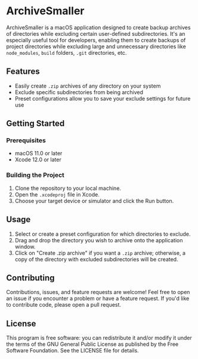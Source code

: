 # ArchiveSmaller

ArchiveSmaller is a macOS application designed to create backup archives of directories while excluding certain user-defined subdirectories. It's an especially useful tool for developers, enabling them to create backups of project directories while excluding large and unnecessary directories like `node_modules`, `build` folders, `.git` directories, etc.

## Features

- Easily create `.zip` archives of any directory on your system
- Exclude specific subdirectories from being archived
- Preset configurations allow you to save your exclude settings for future use

## Getting Started

### Prerequisites

- macOS 11.0 or later
- Xcode 12.0 or later

### Building the Project

1. Clone the repository to your local machine.
2. Open the `.xcodeproj` file in Xcode.
3. Choose your target device or simulator and click the Run button.

## Usage

1. Select or create a preset configuration for which directories to exclude.
2. Drag and drop the directory you wish to archive onto the application window.
3. Click on "Create .zip archive" if you want a `.zip` archive; otherwise, a copy of the directory with excluded subdirectories will be created.

## Contributing

Contributions, issues, and feature requests are welcome! Feel free to open an issue if you encounter a problem or have a feature request. If you'd like to contribute code, please open a pull request.

## License

This program is free software: you can redistribute it and/or modify it under the terms of the GNU General Public License as published by the Free Software Foundation. See the LICENSE file for details.


